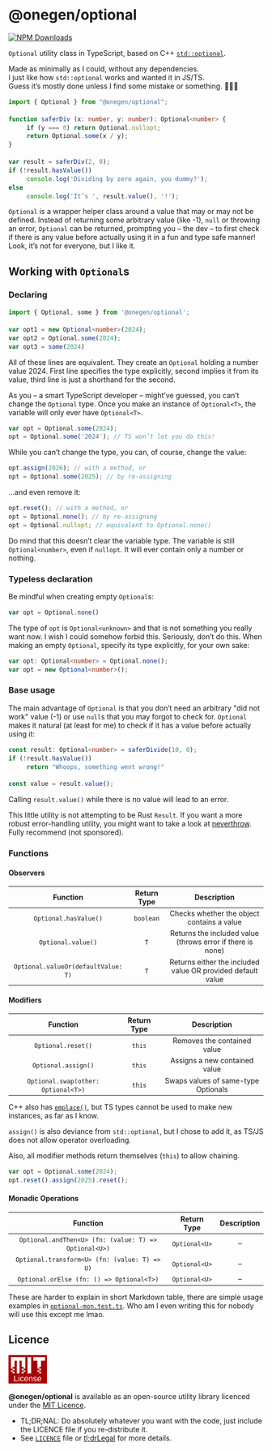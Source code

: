 # @onegen/optional

[
     ![NPM Downloads](https://img.shields.io/npm/d18m/%40onegen%2Foptional?style=for-the-badge&logo=npm&label=Downloads)
](https://www.npmjs.com/package/@onegen/optional)

`Optional` utility class in TypeScript, based on C++
[`std::optional`](https://en.cppreference.com/w/cpp/utility/optional).

Made as minimally as I could, without any dependencies. \
I just like how `std::optional` works and wanted it in JS/TS. \
Guess it’s mostly done unless I find some mistake or something. 🤷🏼‍♂️

```ts
import { Optional } from "@onegen/optional";

function saferDiv (x: number, y: number): Optional<number> {
     if (y === 0) return Optional.nullopt;
     return Optional.some(x / y);
}

var result = saferDiv(2, 0);
if (!result.hasValue())
     console.log('Dividing by zero again, you dummy?');
else
     console.log('It’s ', result.value(), '!');
```

`Optional` is a wrapper helper class around a value that may or may not
be defined. Instead of returning some arbitrary value (like -1),
`null` or throwing an error, `Optional` can be returned, prompting you
– the dev – to first check if there is any value before actually using it
in a fun and type safe manner! \
Look, it’s not for everyone, but I like it.

## Working with `Optional`s

### Declaring

```typescript
import { Optional, some } from '@onegen/optional';

var opt1 = new Optional<number>(2024);
var opt2 = Optional.some(2024);
var opt3 = some(2024)
```

All of these lines are equivalent. They create an `Optional` holding a number
value 2024. First line specifies the type explicitly, second implies it from
its value, third line is just a shorthand for the second.

As you – a smart TypeScript developer – might’ve guessed, you can’t change the
`Optional` type. Once you make an instance of `Optional<T>`, the variable will
only ever have `Optional<T>`.

```typescript
var opt = Optional.some(2024);
opt = Optional.some('2024'); // TS won’t let you do this!
```

While you can’t change the type, you can, of course, change the value:

```typescript
opt.assign(2026); // with a method, or
opt = Optional.some(2025); // by re-assigning
```

…and even remove it:

```typescript
opt.reset(); // with a method, or
opt = Optional.none(); // by re-assigning
opt = Optional.nullopt; // equivalent to Optional.none()
```

Do mind that this doesn’t clear the variable type. The variable is still
`Optional<number>`, even if `nullopt`. It will ever contain only a number
or nothing.

### Typeless declaration

Be mindful when creating empty `Optional`s:

```typescript
var opt = Optional.none()
```

The type of `opt` is `Optional<unknown>` and that is not something you really
want now. I wish I could somehow forbid this. Seriously, don’t do this.
When making an empty `Optional`, specify its type explicitly, for your
own sake:

```typescript
var opt: Optional<number> = Optional.none();
var opt = new Optional<number>();
```

### Base usage

The main advantage of `Optional` is that you don’t need an arbitrary
"did not work" value (-1) or use `null`s that you may forgot to check for.
`Optional` makes it natural (at least for me) to check if it has a value
before actually using it:

```typescript
const result: Optional<number> = saferDivide(10, 0);
if (!result.hasValue())
     return "Whoops, something went wrong!"

const value = result.value();
```

Calling `result.value()` while there is no value will lead to an error.

This little utility is not attempting to be Rust `Result`. If you want a more
robust error-handling utility, you might want to take a look at
[neverthrow](https://github.com/supermacro/neverthrow).
Fully recommend (not sponsored).

### Functions

#### Observers

| Function | Return Type | Description |
| :-----------------------------------: | :-------: | :------------------------------------------------------------------------------: |
| `Optional.hasValue()` | `boolean` | Checks whether the object contains a value |
| `Optional.value()` | `T` | Returns the included value (throws error if there is none) |
| `Optional.valueOr(defaultValue: T)` | `T` | Returns either the included value OR provided default value |

#### Modifiers

| Function | Return Type | Description |
| :-----------------------------------: | :-------: | :------------------------------------------------------------------------------: |
| `Optional.reset()` | `this` | Removes the contained value |
| `Optional.assign()` | `this` | Assigns a new contained value |
| `Optional.swap(other: Optional<T>)` | `this` | Swaps values of same-type Optionals |

C++ also has [`emplace()`](https://en.cppreference.com/w/cpp/utility/optional/emplace),
but TS types cannot be used to make new instances, as far as I know.

`assign()` is also deviance from `std::optional`, but I chose to add it, as TS/JS
does not allow operator overloading.

Also, all modifier methods return themselves (`this`) to allow chaining.

```ts
var opt = Optional.some(2024);
opt.reset().assign(2025).reset();
```

#### Monadic Operations

| Function | Return Type | Description |
| :-----------------------------------: | :-------: | :------------------------------------------------------------------------------: |
| `Optional.andThen<U> (fn: (value: T) => Optional<U>)` | `Optional<U>` | – |
| `Optional.transform<U> (fn: (value: T) => U)` | `Optional<U>` | – |
| `Optional.orElse (fn: () => Optional<T>)` | `Optional<U>` | – |

These are harder to explain in short Markdown table, there are simple usage examples
in [`optional-mon.test.ts`](test/optional-mon.test.ts). Who am I even writing this for
nobody will use this except me lmao.

## Licence

<img
     alt="MIT-emblem"
     src=".github/mit.png"
     width="15%" />

**@onegen/optional** is available as an open-source utility library licenced
under the [MIT Licence](https://en.wikipedia.org/wiki/MIT_License).

- <span title="Too long; didn't read; not a lawyer">TL;DR;NAL</span>:
   Do absolutely whatever you want with the code, just include
   the LICENCE file if you re-distribute it.
- See [`LICENCE`](LICENCE) file or
   [tl;drLegal](https://www.tldrlegal.com/license/mit-license)
   for more details.
